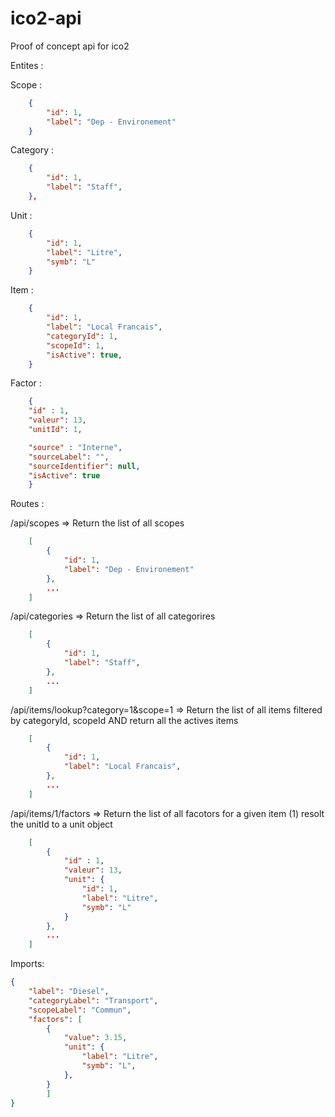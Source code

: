 # ico2-api
Proof of concept api for ico2

Entites :

Scope :

```json
    {
        "id": 1,
        "label": "Dep - Environement"
    }
```

Category :

```json
    {
        "id": 1,
        "label": "Staff",
    },
```

Unit :

```json
    {
        "id": 1,
        "label": "Litre",
        "symb": "L"
    }
```

Item :

```json
    {
        "id": 1,
        "label": "Local Francais",
        "categoryId": 1,
        "scopeId": 1,
        "isActive": true,
    }
```

Factor :

```json
    {
    "id" : 1,
    "valeur": 13,
    "unitId": 1,

    "source" : "Interne",
    "sourceLabel": "",
    "sourceIdentifier": null,
    "isActive": true
    }
```

Routes :

/api/scopes
=> Return the list of all scopes

```json
    [
        {
            "id": 1,
            "label": "Dep - Environement"
        },
        ...
    ]
```

/api/categories
=> Return the list of all categorires

```json
    [
        {
            "id": 1,
            "label": "Staff",
        },
        ...
    ]
```

/api/items/lookup?category=1&scope=1
=> Return the list of all items filtered by categoryId, scopeId AND return all the actives items

```json
    [
        {
            "id": 1,
            "label": "Local Francais",
        },
        ...
    ]
```

/api/items/1/factors
=> Return the list of all facotors for a given item (1) resolt the unitId to a unit object

```json
    [
        {
            "id" : 1,
            "valeur": 13,
            "unit": {
                "id": 1,
                "label": "Litre",
                "symb": "L"
            }
        },
        ...
    ]
```

Imports:

```json
{
    "label": "Diesel",
    "categoryLabel": "Transport",
    "scopeLabel": "Commun",
    "factors": [
        {
            "value": 3.15,
            "unit": {
                "label": "Litre",
                "symb": "L",
            },
        }
        ]
} 
```